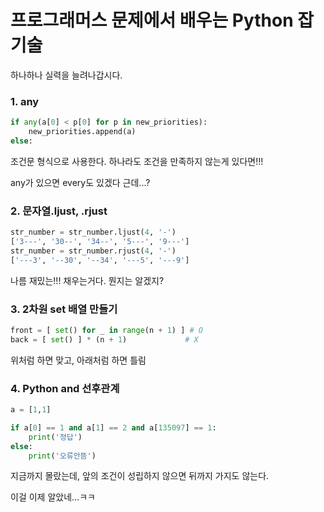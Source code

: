 # 프로그래머스 문제에서 배우는 Python 잡기술

하나하나 실력을 늘려나갑시다.



### 1. any

```python
if any(a[0] < p[0] for p in new_priorities):
    new_priorities.append(a)
else:
```

조건문 형식으로 사용한다. 하나라도 조건을 만족하지 않는게 있다면!!!

any가 있으면 every도 있겠다 근데...?



### 2. 문자열.ljust, .rjust

```python
str_number = str_number.ljust(4, '-')
['3---', '30--', '34--', '5---', '9---']
str_number = str_number.rjust(4, '-')
['---3', '--30', '--34', '---5', '---9']
```

나름 재밌는!!! 채우는거다. 뭔지는 알겠지?



### 3. 2차원 set 배열 만들기

```python
front = [ set() for _ in range(n + 1) ] # O
back = [ set() ] * (n + 1)			   # X
```

위처럼 하면 맞고, 아래처럼 하면 틀림



### 4. Python and 선후관계

```python
a = [1,1]

if a[0] == 1 and a[1] == 2 and a[135097] == 1:
    print('정답')
else:
    print('오류안뜸')
```

지금까지 몰랐는데, 앞의 조건이 성립하지 않으면 뒤까지 가지도 않는다.

이걸 이제 알았네...ㅋㅋ

